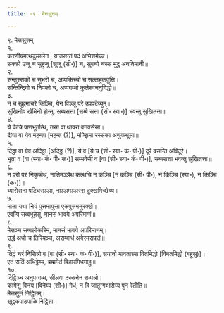 ```yaml
---
title: ०९. मेत्तसुत्तम्

---
```

९. मेत्तसुत्तम्  
१.  
करणीयमत्थकुसलेन , यन्तसन्तं पदं अभिसमेच्च।  
सक्को उजू च सुहुजू [सूजू (सी॰)] च, सुवचो चस्स मुदु अनतिमानी॥  
२.  
सन्तुस्सको च सुभरो च, अप्पकिच्चो च सल्लहुकवुत्ति।  
सन्तिन्द्रियो च निपको च, अप्पगब्भो कुलेस्वननुगिद्धो॥  
३.  
न च खुद्दमाचरे किञ्चि, येन विञ्ञू परे उपवदेय्युम्।  
सुखिनोव खेमिनो होन्तु, सब्बसत्ता [सब्बे सत्ता (सी॰ स्या॰)] भवन्तु सुखितत्ता॥  
४.  
ये केचि पाणभूतत्थि, तसा वा थावरा वनवसेसा।  
दीघा वा येव महन्ता [महन्त (?)], मज्झिमा रस्सका अणुकथूला॥  
५.  
दिट्ठा वा येव अदिट्ठा [अदिट्ठ (?)], ये व [ये च (सी॰ स्या॰ कं॰ पी॰)] दूरे वसन्ति अविदूरे।  
भूता व [वा (स्या॰ कं॰ पी॰ क॰)] सम्भवेसी व [वा (सी॰ स्या॰ कं॰ पी॰)], सब्बसत्ता भवन्तु सुखितत्ता॥  
६.  
न परो परं निकुब्बेथ, नातिमञ्ञेथ कत्थचि न कञ्चि [नं कञ्चि (सी॰ पी॰), नं किञ्चि (स्या॰), न किञ्चि (क॰)]।  
ब्यारोसना पटिघसञ्ञा, नाञ्ञमञ्ञस्स दुक्खमिच्छेय्य॥  
७.  
माता यथा नियं पुत्तमायुसा एकपुत्तमनुरक्खे।  
एवम्पि सब्बभूतेसु, मानसं भावये अपरिमाणं॥  
८.  
मेत्तञ्च सब्बलोकस्मि, मानसं भावये अपरिमाणम्।  
उद्धं अधो च तिरियञ्च, असम्बाधं अवेरमसपत्तं॥  
९.  
तिट्ठं चरं निसिन्नो व [वा (सी॰ स्या॰ कं॰ पी॰)], सयानो यावतास्स वितमिद्धो [विगतमिद्धो (बहूसु)]।  
एतं सतिं अधिट्ठेय्य, ब्रह्ममेतं विहारमिधमाहु॥  
१०.  
दिट्ठिञ्च अनुपग्गम्म, सीलवा दस्सनेन सम्पन्नो।  
कामेसु विनय [विनेय्य (सी॰)] गेधं, न हि जातुग्गब्भसेय्य पुन रेतीति॥  
मेत्तसुत्तं निट्ठितम्।  
खुद्दकपाठपाळि निट्ठिता।  